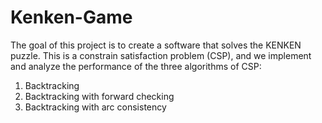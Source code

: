 # Kenken-Game
The goal of this project is to create a software that solves the KENKEN puzzle. This is a constrain satisfaction problem (CSP), and we implement and analyze the performance of the three algorithms of CSP:  
  1. Backtracking 
  2. Backtracking with forward checking 
  3. Backtracking with arc consistency
